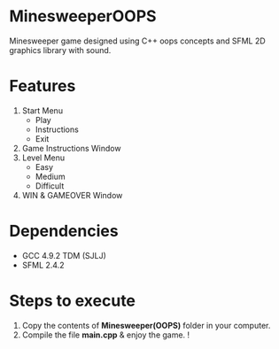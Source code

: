 # MinesweeperOOPS
 Minesweeper game designed using C++ oops concepts and SFML 2D graphics library with sound.
# Features
1. Start Menu
   * Play
   * Instructions
   * Exit
2. Game Instructions Window
3. Level Menu
   * Easy
   * Medium
   * Difficult
4. WIN & GAMEOVER Window
# Dependencies
* GCC 4.9.2 TDM (SJLJ)
* SFML 2.4.2
# Steps to execute
1. Copy the contents of **Minesweeper(OOPS)** folder in your computer.
2. Compile the file **main.cpp** & enjoy the game. !
